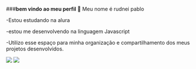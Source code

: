 ###**bem vindo ao meu perfil** 🐒
Meu nome é rudnei pablo

-Estou estudando na alura

-estou me desenvolvendo na linguagem Javascript

-Utilizo esse espaço para minha organização e compartilhamento dos meus projetos desenvolvidos.

![](https://media.tenor.com/YxQRjVsG73cAAAAM/caneta-azul.gif)
![](https://media1.tenor.com/m/Pny2LnvNcukAAAAC/vonada-vounada.gif)
